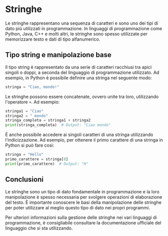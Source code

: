 # Stringhe

Le stringhe rappresentano una sequenza di caratteri e sono uno dei tipi di dato più utilizzati in programmazione. In linguaggi di programmazione come Python, Java, C++ e molti altri, le stringhe sono spesso utilizzate per memorizzare testo e dati di tipo alfanumerico.

## Tipo string e manipolazione base

Il tipo string è rappresentato da una serie di caratteri racchiusi tra apici singoli o doppi, a seconda del linguaggio di programmazione utilizzato. Ad esempio, in Python è possibile definire una stringa nel seguente modo:

```python
stringa = "Ciao, mondo!"
```

Le stringhe possono essere concatenate, ovvero unite tra loro, utilizzando l'operatore `+`. Ad esempio:

```python
stringa1 = "Ciao"
stringa2 = " mondo"
stringa_completa = stringa1 + stringa2
print(stringa_completa)  # Output: "Ciao mondo"
```

È anche possibile accedere ai singoli caratteri di una stringa utilizzando l'indicizzazione. Ad esempio, per ottenere il primo carattere di una stringa in Python si può fare così:

```python
stringa = "Hello"
primo_carattere = stringa[0]
print(primo_carattere)  # Output: "H"
```

## Conclusioni

Le stringhe sono un tipo di dato fondamentale in programmazione e la loro manipolazione è spesso necessaria per svolgere operazioni di elaborazione del testo. È importante conoscere le basi della manipolazione delle stringhe per poter utilizzare al meglio questo tipo di dato nei propri programmi.

Per ulteriori informazioni sulla gestione delle stringhe nei vari linguaggi di programmazione, è consigliabile consultare la documentazione ufficiale del linguaggio che si sta utilizzando.